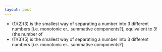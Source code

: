 ```yaml
---
layout: post
---
```

- (1)(2)(3) is the smallest way of separating a number into 3 different numbers [i.e. monotonic er.. summative components?], equivalent to 3! (the number of 
- (1)(3)(5) is the smallest way of separating a number into 3 different numbers [i.e. monotonic er.. summative components?]
  